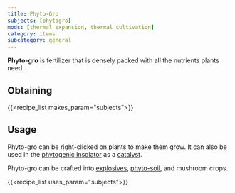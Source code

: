 ```yaml
---
title: Phyto-Gro
subjects: [phytogro]
mods: [thermal expansion, thermal cultivation]
category: items
subcategory: general
---
```


**Phyto-gro** is fertilizer that is densely packed with all the nutrients plants need. 

Obtaining
---------

{{<recipe_list makes_param="subjects">}}

Usage
-----

Phyto-gro can be right-clicked on plants to make them grow. It can also be used in the [phytogenic insolator](../expansion/phytogenic-insolator) as a [catalyst](../catalysts).

Phyto-gro can be crafted into [explosives](../cultivation/PNT), [phyto-soil](../cultivation/phyto-soil), and mushroom crops.

{{<recipe_list uses_param="subjects">}}